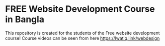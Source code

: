 # FREE Website Development Course in Bangla
This repository is created for the students of the Free website development course!
Course videos can be seen from here https://lwatiq.link/webdesign
